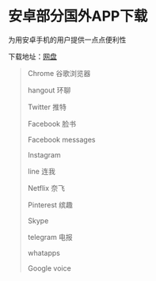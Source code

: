 # 安卓部分国外APP下载

为用安卓手机的用户提供一点点便利性

下载地址：[网盘](https://flie.netv2.top/1/main/%E8%BD%AF%E4%BB%B6_Android/Android_%E5%9B%BD%E5%A4%96)

> Chrome 谷歌浏览器
>
> hangout 环聊
>
> Twitter 推特
>
> Facebook 脸书
>
> Facebook messages
>
> Instagram 
>
> line 连我
>
> Netflix 奈飞
>
> Pinterest 缤趣
>
> Skype 
>
> telegram 电报
>
> whatapps 
>
> Google voice

